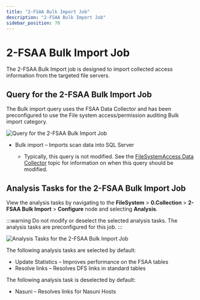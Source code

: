 ```yaml
---
title: "2-FSAA Bulk Import Job"
description: "2-FSAA Bulk Import Job"
sidebar_position: 70
---
```


# 2-FSAA Bulk Import Job

The 2-FSAA Bulk Import job is designed to import collected access information from the targeted file
servers.

## Query for the 2-FSAA Bulk Import Job

The Bulk import query uses the FSAA Data Collector and has been preconfigured to use the File system
access/permission auditing Bulk import category.

![Query for the 2-FSAA Bulk Import Job](/images/accessanalyzer/12.0/solutions/filesystem/collection/fsaabulkimportquery.webp)

- Bulk import – Imports scan data into SQL Server

    - Typically, this query is not modified. See the
      [FileSystemAccess Data Collector](/docs/accessanalyzer/12.0/admin/datacollector/fsaa/overview.md) topic for
      information on when this query should be modified.

## Analysis Tasks for the 2-FSAA Bulk Import Job

View the analysis tasks by navigating to the **FileSystem** > **0.Collection** > **2-FSAA Bulk
Import** > **Configure** node and selecting **Analysis**.

:::warning
Do not modify or deselect the selected analysis tasks. The analysis tasks are
preconfigured for this job.
:::


![Analysis Tasks for the 2-FSAA Bulk Import Job](/images/accessanalyzer/12.0/solutions/filesystem/collection/fsaabulkimportanalysis.webp)

The following analysis tasks are selected by default:

- Update Statistics – Improves performance on the FSAA tables
- Resolve links – Resolves DFS links in standard tables

The following analysis task is deselected by default:

- Nasuni – Resolves links for Nasuni Hosts
